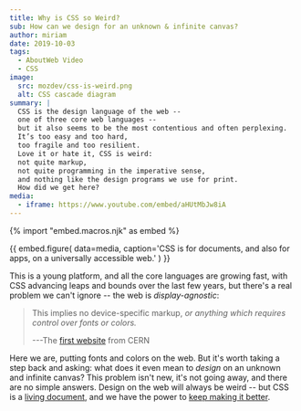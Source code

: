 ```yaml
---
title: Why is CSS so Weird?
sub: How can we design for an unknown & infinite canvas?
author: miriam
date: 2019-10-03
tags:
  - AboutWeb Video
  - CSS
image:
  src: mozdev/css-is-weird.png
  alt: CSS cascade diagram
summary: |
  CSS is the design language of the web --
  one of three core web languages --
  but it also seems to be the most contentious and often perplexing.
  It’s too easy and too hard,
  too fragile and too resilient.
  Love it or hate it, CSS is weird:
  not quite markup,
  not quite programming in the imperative sense,
  and nothing like the design programs we use for print.
  How did we get here?
media:
  - iframe: https://www.youtube.com/embed/aHUtMbJw8iA
---
```


{% import "embed.macros.njk" as embed %}

{{ embed.figure(
  data=media,
  caption='CSS is for documents, and also for apps, on a universally accessible web.'
) }}

This is a young platform, and all the core languages are growing fast,
with CSS advancing leaps and bounds over the last few years,
but there's a real problem we can't ignore --
the web is *display-agnostic*:

> This implies no device-specific markup,
> *or anything which requires control over fonts or colors.*
>
> ---The [first website][cern] from CERN

Here we are,
putting fonts and colors on the web.
But it's worth taking a step back and asking:
what does it even mean to *design* on an unknown and infinite canvas?
This problem isn't new, it's not going away, and there are no simple answers.
Design on the web will always be weird --
but CSS is a [living document][living],
and we have the power to [keep making it better][better].

[cern]: http://info.cern.ch/hypertext/WWW/MarkUp/HTMLConstraints.html
[living]: https://www.w3.org/Style/CSS/specs.en.html
[better]: https://github.com/w3c/csswg-drafts/
